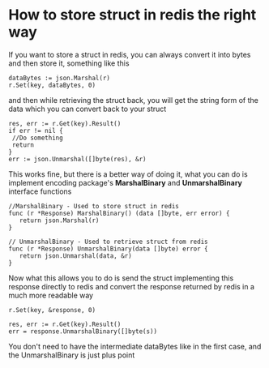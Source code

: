 # How to store struct in redis the right way

If you want to store a struct in redis, you can always convert it into bytes and then store it, something like this

```
dataBytes := json.Marshal(r)
r.Set(key, dataBytes, 0)
```
 and then while retrieving the struct back, you will get the string form of the data which you can convert back to your struct
 
 ```
 res, err := r.Get(key).Result()
 if err != nil {
  //Do something
  return
 }
 err := json.Unmarshal([]byte(res), &r)
 ```
 
 This works fine, but there is a better way of doing it, what you can do is implement encoding package's **MarshalBinary** and **UnmarshalBinary** interface functions
 
 ```
 //MarshalBinary - Used to store struct in redis
func (r *Response) MarshalBinary() (data []byte, err error) {
	return json.Marshal(r)
}

// UnmarshalBinary - Used to retrieve struct from redis
func (r *Response) UnmarshalBinary(data []byte) error {
	return json.Unmarshal(data, &r)
}
 ```
 
 Now what this allows you to do is send the struct implementing this response directly to redis and convert the response returned by redis in a much more readable way
 
 ```
 r.Set(key, &response, 0)
 
 res, err := r.Get(key).Result()
 err = response.UnmarshalBinary([]byte(s))
 ```
 
 You don't need to have the intermediate dataBytes like in the first case, and the UnmarshalBinary is just plus point
